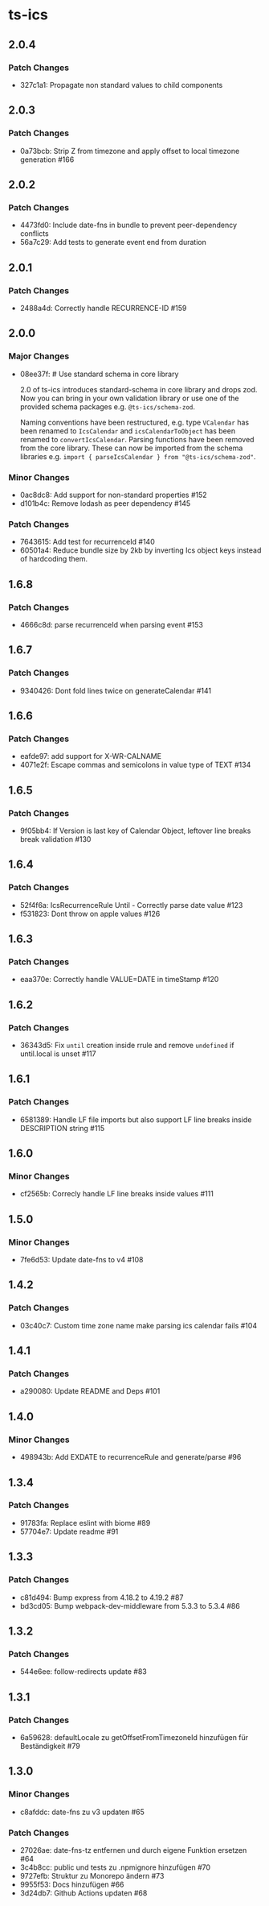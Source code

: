# ts-ics

## 2.0.4

### Patch Changes

- 327c1a1: Propagate non standard values to child components

## 2.0.3

### Patch Changes

- 0a73bcb: Strip Z from timezone and apply offset to local timezone generation #166

## 2.0.2

### Patch Changes

- 4473fd0: Include date-fns in bundle to prevent peer-dependency conflicts
- 56a7c29: Add tests to generate event end from duration

## 2.0.1

### Patch Changes

- 2488a4d: Correctly handle RECURRENCE-ID #159

## 2.0.0

### Major Changes

- 08ee37f: # Use standard schema in core library

  2.0 of ts-ics introduces standard-schema in core library and drops zod. Now you can bring in your own validation library or use one of the provided schema packages e.g. `@ts-ics/schema-zod`.

  Naming conventions have been restructured, e.g. type `VCalendar` has been renamed to `IcsCalendar` and `icsCalendarToObject` has been renamed to `convertIcsCalendar`.
  Parsing functions have been removed from the core library. These can now be imported from the schema libraries e.g. `import { parseIcsCalendar } from "@ts-ics/schema-zod"`.

### Minor Changes

- 0ac8dc8: Add support for non-standard properties #152
- d101b4c: Remove lodash as peer dependency #145

### Patch Changes

- 7643615: Add test for recurrenceId #140
- 60501a4: Reduce bundle size by 2kb by inverting Ics object keys instead of hardcoding them.

## 1.6.8

### Patch Changes

- 4666c8d: parse recurrenceId when parsing event #153

## 1.6.7

### Patch Changes

- 9340426: Dont fold lines twice on generateCalendar #141

## 1.6.6

### Patch Changes

- eafde97: add support for X-WR-CALNAME
- 4071e2f: Escape commas and semicolons in value type of TEXT #134

## 1.6.5

### Patch Changes

- 9f05bb4: If Version is last key of Calendar Object, leftover line breaks break validation #130

## 1.6.4

### Patch Changes

- 52f4f6a: IcsRecurrenceRule Until - Correctly parse date value #123
- f531823: Dont throw on apple values #126

## 1.6.3

### Patch Changes

- eaa370e: Correctly handle VALUE=DATE in timeStamp #120

## 1.6.2

### Patch Changes

- 36343d5: Fix `until` creation inside rrule and remove `undefined` if until.local is unset #117

## 1.6.1

### Patch Changes

- 6581389: Handle LF file imports but also support LF line breaks inside DESCRIPTION string #115

## 1.6.0

### Minor Changes

- cf2565b: Correcly handle LF line breaks inside values #111

## 1.5.0

### Minor Changes

- 7fe6d53: Update date-fns to v4 #108

## 1.4.2

### Patch Changes

- 03c40c7: Custom time zone name make parsing ics calendar fails #104

## 1.4.1

### Patch Changes

- a290080: Update README and Deps #101

## 1.4.0

### Minor Changes

- 498943b: Add EXDATE to recurrenceRule and generate/parse #96

## 1.3.4

### Patch Changes

- 91783fa: Replace eslint with biome #89
- 57704e7: Update readme #91

## 1.3.3

### Patch Changes

- c81d494: Bump express from 4.18.2 to 4.19.2 #87
- bd3cd05: Bump webpack-dev-middleware from 5.3.3 to 5.3.4 #86

## 1.3.2

### Patch Changes

- 544e6ee: follow-redirects update #83

## 1.3.1

### Patch Changes

- 6a59628: defaultLocale zu getOffsetFromTimezoneId hinzufügen für Beständigkeit #79

## 1.3.0

### Minor Changes

- c8afddc: date-fns zu v3 updaten #65

### Patch Changes

- 27026ae: date-fns-tz entfernen und durch eigene Funktion ersetzen #64
- 3c4b8cc: public und tests zu .npmignore hinzufügen #70
- 9727efb: Struktur zu Monorepo ändern #73
- 9955f53: Docs hinzufügen #66
- 3d24db7: Github Actions updaten #68

